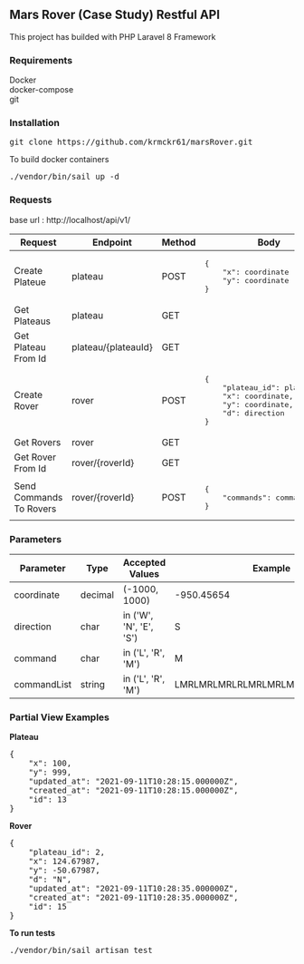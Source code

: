 ## Mars Rover (Case Study) Restful API

This project has builded with PHP Laravel 8 Framework

<b><h3>Requirements</h3></b>
Docker<br>
docker-compose<br>
git<br>

<b><h3>Installation</h3></b>
<pre>git clone https://github.com/krmckr61/marsRover.git</pre>
To build docker containers
<pre>./vendor/bin/sail up -d</pre>


<b><h3>Requests</h3></b>
base url : http://localhost/api/v1/
<table>
<thead>
<th>Request</th>
<th>Endpoint</th>
<th>Method</th>
<th>Body</th>
<th>Return</th>
</thead>
<tbody>
<tr>
<td>Create Plateue</td>
<td>plateau</td>
<td>POST</td>
<td>
<pre>
{
    "x": coordinate
    "y": coordinate
}
</pre>
</td>
<td>Plateau</td>
</tr>
<tr>
    <td>Get Plateaus</td>
    <td>plateau</td>
    <td>GET</td>
    <td></td>
    <td>PlateauCollection</td>
</tr>
<tr>
    <td>Get Plateau From Id</td>
    <td>plateau/{plateauId}</td>
    <td>GET</td>
    <td></td>
    <td>Plateau</td>
</tr>
<tr>
    <td>Create Rover</td>
    <td>rover</td>
    <td>POST</td>
    <td>
<pre>
{
    "plateau_id": plateau_id,
    "x": coordinate,
    "y": coordinate,
    "d": direction
}
</pre>
     </td>
    <td>Rover</td>
</tr>
<tr>
    <td>Get Rovers</td>
    <td>rover</td>
    <td>GET</td>
    <td></td>
    <td>RoverCollection</td>
</tr>
<tr>
    <td>Get Rover From Id</td>
    <td>rover/{roverId}</td>
    <td>GET</td>
    <td></td>
    <td>Rover</td>
</tr>
<tr>
    <td>Send Commands To Rovers</td>
    <td>rover/{roverId}</td>
    <td>POST</td>
<td>
<pre>
{
    "commands": commandlist
}
</pre>
</td>
    <td>RoverCollection</td>
</tr>
</tbody>
</table>


<b><h3>Parameters</h3></b>
<table>
<thead>
<tr>
<th>Parameter</th>
<th>Type</th>
<th>Accepted Values</th>
<th>Example</th>
</tr>
</thead>
<tbody>
<tr>
<td>coordinate</td>
<td>decimal</td>
<td> (-1000, 1000)</td>
<td>-950.45654</td>
</tr>
<tr>
<td>direction</td>
<td>char</td>
<td> in ('W', 'N', 'E', 'S')</td>
<td> S</td>
</tr>
<tr>
<td>command</td>
<td>char</td>
<td> in ('L', 'R', 'M')</td>
<td>M</td>
</tr>
<tr>
<td>commandList</td>
<td>string</td>
<td> in ('L', 'R', 'M')</td>
<td>LMRLMRLMRLRLMRLMRLMRMLRMMMMMM</td>
</tr>
</tbody>
</table>

<b><h3>Partial View Examples</h3></b>
<b>Plateau</b>
<pre>
{
    "x": 100,
    "y": 999,
    "updated_at": "2021-09-11T10:28:15.000000Z",
    "created_at": "2021-09-11T10:28:15.000000Z",
    "id": 13
}
</pre>

<b>Rover</b>
<pre>
{
    "plateau_id": 2,
    "x": 124.67987,
    "y": -50.67987,
    "d": "N",
    "updated_at": "2021-09-11T10:28:35.000000Z",
    "created_at": "2021-09-11T10:28:35.000000Z",
    "id": 15
}
</pre>

<b>To run tests</b>
<pre>./vendor/bin/sail artisan test</pre>
